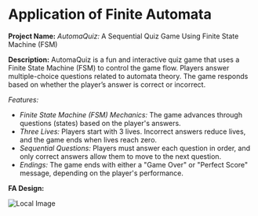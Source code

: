 # Application of Finite Automata

**Project Name:** *AutomaQuiz:* A Sequential Quiz Game Using Finite State Machine (FSM)

**Description:** AutomaQuiz is a fun and interactive quiz game that uses a Finite State Machine (FSM) to control the game flow. Players answer multiple-choice questions related to automata theory. The game responds based on whether the player’s answer is correct or incorrect.

*Features:*
-	*Finite State Machine (FSM) Mechanics:* The game advances through questions (states) based on the player's answers.
-	*Three Lives:* Players start with 3 lives. Incorrect answers reduce lives, and the game ends when lives reach zero.
-	*Sequential Questions:* Players must answer each question in order, and only correct answers allow them to move to the next question.
-	*Endings:* The game ends with either a "Game Over" or "Perfect Score" message, depending on the player's performance.

**FA Design:**

![Local Image](https://raw.githubusercontent.com/your-username/your-repo-name/master/path/to/image.jpg)
